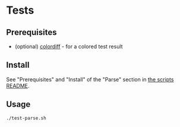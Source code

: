 # Tests

## Prerequisites

- (optional) [colordiff](https://www.colordiff.org/) - for a colored test result

## Install

See "Prerequisites" and "Install" of the "Parse" section in [the scripts README](../scripts/README.md). 

## Usage

```
./test-parse.sh
```
